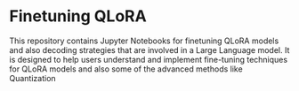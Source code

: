 # Finetuning QLoRA

This repository contains Jupyter Notebooks for finetuning QLoRA models and also decoding strategies that are involved in a Large Language model. 
It is designed to help users understand and implement fine-tuning techniques for QLoRA models and also some of the advanced methods like Quantization


